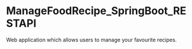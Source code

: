 # ManageFoodRecipe_SpringBoot_RESTAPI
Web application which allows users to manage your favourite recipes.
